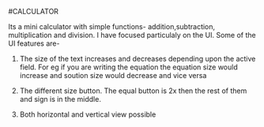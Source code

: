 #CALCULATOR

Its a mini calculator with simple functions- addition,subtraction, multiplication and division.
I have focused particulaly on the UI. Some of the UI features are-

1) The size of the text increases and decreases depending upon the active field. For eg if you are writing the equation the equation size would increase 
  and soution size would decrease and vice versa

2) The different size button. The equal button is 2x then the rest of them and sign is in the middle.

3) Both horizontal and vertical view possible
